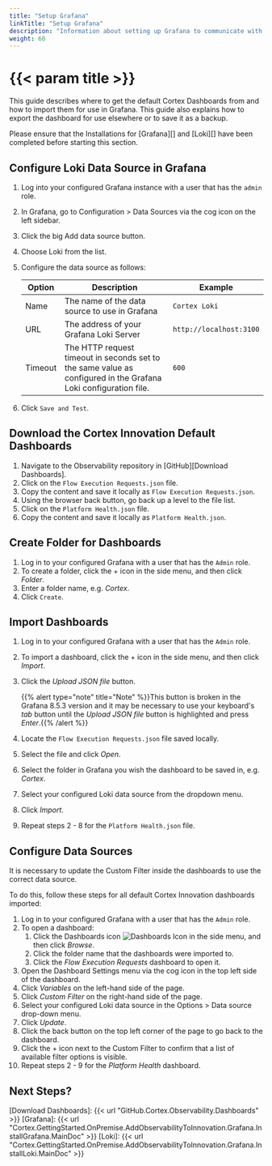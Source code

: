 ```yaml
---
title: "Setup Grafana"
linkTitle: "Setup Grafana"
description: "Information about setting up Grafana to communicate with the installed Grafana Loki as well as importing and configuring the default set of dashboards."
weight: 60
---
```


# {{< param title >}}

This guide describes where to get the default Cortex Dashboards from and how to import them for use in Grafana. This guide also explains how to export the dashboard for use elsewhere or to save it as a backup.

Please ensure that the Installations for [Grafana][] and [Loki][] have been completed before starting this section.

## Configure Loki Data Source in Grafana

1. Log into your configured Grafana instance with a user that has the `admin` role.
1. In Grafana, go to Configuration > Data Sources via the cog icon on the left sidebar.
1. Click the big Add data source button.
1. Choose Loki from the list.
1. Configure the data source as follows:

    | Option  | Description | Example |
    |---------|-------------|---------|
    | Name    | The name of the data source to use in Grafana | `Cortex Loki` |
    | URL     | The address of your Grafana Loki Server | `http://localhost:3100` |
    | Timeout | The HTTP request timeout in seconds set to the same value as configured in the Grafana Loki configuration file. | `600` |

1. Click `Save and Test`.

## Download the Cortex Innovation Default Dashboards

1. Navigate to the Observability repository in [GitHub][Download Dashboards].
1. Click on the `Flow Execution Requests.json` file.
1. Copy the content and save it locally as `Flow Execution Requests.json`.
1. Using the browser back button, go back up a level to the file list.
1. Click on the `Platform Health.json` file.
1. Copy the content and save it locally as `Platform Health.json`.

## Create Folder for Dashboards

1. Log in to your configured Grafana with a user that has the `Admin` role.
1. To create a folder, click the + icon in the side menu, and then click *Folder*.
1. Enter a folder name, e.g. *Cortex*.
1. Click `Create`.

## Import Dashboards

1. Log in to your configured Grafana with a user that has the `Admin` role.
1. To import a dashboard, click the + icon in the side menu, and then click *Import*.
1. Click the *Upload JSON file* button.

    {{% alert type="note" title="Note" %}}This button is broken in the Grafana 8.5.3 version and it may be necessary to use your keyboard's *tab* button until the *Upload JSON file* button is highlighted and press *Enter*.{{% /alert %}}

1. Locate the `Flow Execution Requests.json` file saved locally.
1. Select the file and click *Open*.
1. Select the folder in Grafana you wish the dashboard to be saved in, e.g. *Cortex*.
1. Select your configured Loki data source from the dropdown menu.
1. Click *Import*.
1. Repeat steps 2 - 8 for the `Platform Health.json` file.

## Configure Data Sources

It is necessary to update the Custom Filter inside the dashboards to use the correct data source.

To do this, follow these steps for all default Cortex Innovation dashboards imported:

1. Log in to your configured Grafana with a user that has the `Admin` role.
1. To open a dashboard:
    1. Click the Dashboards icon ![Dashboards Icon](/images/DashboardsIcon.png 'Dashboards Icon') in the side menu, and then click *Browse*.
    1. Click the folder name that the dashboards were imported to.
    1. Click the *Flow Execution Requests* dashboard to open it.
1. Open the Dashboard Settings menu via the cog icon in the top left side of the dashboard.
1. Click *Variables* on the left-hand side of the page.
1. Click *Custom Filter* on the right-hand side of the page.
1. Select your configured Loki data source in the Options > Data source drop-down menu.
1. Click *Update*.
1. Click the back button on the top left corner of the page to go back to the dashboard.
1. Click the + icon next to the Custom Filter to confirm that a list of available filter options is visible.
1. Repeat steps 2 - 9 for the *Platform Health* dashboard.

## Next Steps?

[Download Dashboards]: {{< url "GitHub.Cortex.Observability.Dashboards" >}}
[Grafana]: {{< url "Cortex.GettingStarted.OnPremise.AddObservabilityToInnovation.Grafana.InstallGrafana.MainDoc" >}}
[Loki]: {{< url "Cortex.GettingStarted.OnPremise.AddObservabilityToInnovation.Grafana.InstallLoki.MainDoc" >}}
